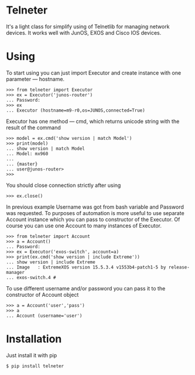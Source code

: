 # Telneter
It's a light class for simplify using of Telnetlib for managing network devices. It works well with JunOS, EXOS and Cisco IOS devices.

# Using

To start using you can just import Executor and create instance with one parameter — hostname.
```
>>> from telneter import Executor
>>> ex = Executor('junos-router')
... Password: 
>>> ex
... Executor (hostname=m9-r0,os=JUNOS,connected=True)
```
Executor has one method — cmd, which returns unicode string with the result of the command
```
>>> model = ex.cmd('show version | match Model')
>>> print(model)
... show version | match Model 
... Model: mx960
... 
... {master}
... user@junos-router> 
>>>
```
You should close connection strictly after using
```
>>> ex.close()
```
In previous example Username was got from bash variable and Password was requested. To purposes of automation is more useful to use separate Account instance which you can pass to constructor of the Executor. Of course you can use one Account to many instances of Executor.
```
>>> from telneter import Account
>>> a = Account()
... Password: 
>>> ex = Executor('exos-switch', account=a)
>>> print(ex.cmd('show version | include Extreme'))
... show version | include Extreme
... Image   : ExtremeXOS version 15.5.3.4 v1553b4-patch1-5 by release-manager
... exos-switch.4 # 
```
To use different username and/or password you can pass it to the constructor of Account object
```
>>> a = Account('user','pass')
>>> a
... Account (username='user')
```

# Installation
Just install it with pip
   
```$ pip install telneter```
